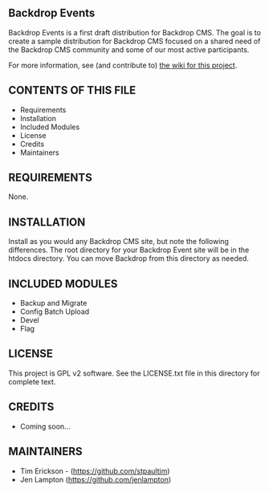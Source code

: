 Backdrop Events
---------------

Backdrop Events is a first draft distribution for Backdrop CMS. The goal is to
create a sample distribution for Backdrop CMS focused on a shared need of the
Backdrop CMS community and some of our most active participants.  

For more information, see (and contribute to) [the wiki for this project](https://github.com/TeamTriplo/backdrop_events/wiki). 


CONTENTS OF THIS FILE
---------------------

* Requirements
* Installation
* Included Modules
* License
* Credits
* Maintainers

REQUIREMENTS
------------

None.


INSTALLATION
------------

Install as you would any Backdrop CMS site, but note the following differences. 
The root directory for your Backdrop Event site will be in the htdocs directory.
You can move Backdrop from this directory as needed. 

INCLUDED MODULES
----------------

* Backup and Migrate
* Config Batch Upload
* Devel
* Flag

LICENSE
-------

This project is GPL v2 software. See the LICENSE.txt file in this directory for
complete text.


CREDITS
-----------

- Coming soon...

MAINTAINERS
-----------

- Tim Erickson - (https://github.com/stpaultim)
- Jen Lampton (https://github.com/jenlampton)

